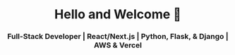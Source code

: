 <h1 align="center"> Hello and Welcome 👋 </h1>
<h3 align="center"> Full-Stack Developer | React/Next.js | Python, Flask, & Django | AWS & Vercel  </h3>
